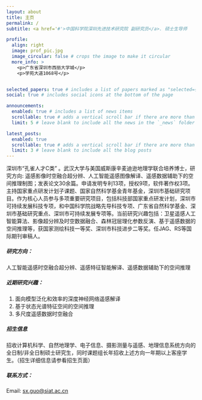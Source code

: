 ```yaml
---
layout: about
title: 主页
permalink: /
subtitle: <a href='#'>中国科学院深圳先进技术研究院 副研究员</a>. 硕士生导师

profile:
  align: right
  image: prof_pic.jpg
  image_circular: false # crops the image to make it circular
  more_info: >
    <p>广东省深圳市西丽大学城</p>
    <p>学苑大道1068号</p>


selected_papers: true # includes a list of papers marked as "selected={true}"
social: true # includes social icons at the bottom of the page

announcements:
  enabled: true # includes a list of news items
  scrollable: true # adds a vertical scroll bar if there are more than 3 news items
  limit: 5 # leave blank to include all the news in the `_news` folder

latest_posts:
  enabled: true
  scrollable: true # adds a vertical scroll bar if there are more than 3 new posts items
  limit: 3 # leave blank to include all the blog posts
---
```


深圳市“孔雀人才C类” 。武汉大学与美国威斯康辛麦迪逊地理学联合培养博士，研究方向: 遥感影像时空融合超分辨、人工智能遥感图像解译、遥感数据辅助下的空间推理制图；发表论文30余篇。申请发明专利13项，授权9项，软件著作权3项。主持国家重点研发计划子课题、国家自然科学基金青年基金，深圳市基础研究项目。作为核心人员参与多项重要研究项目，包括科技部国家重点研发计划，深圳市可持续发展科技专项，和中国科学院战略先导科技专项、广东省自然科学基金、深圳市基础研究重点、深圳市可持续发展专项等。当前研究兴趣包括：卫星遥感人工智能算法、影像超分辨及时空数据融合、森林冠层理化参数反演、基于遥感数据的空间推理等，获国家测绘科技一等奖、深圳市科技进步二等奖。任JAG、RS等国际期刊审稿人。

##### 研究方向：
人工智能遥感时空融合超分辨、遥感特征智能解译、遥感数据辅助下的空间推理

##### 近期研究兴趣：
1. 面向模型泛化和效率的深度神经网络遥感解译
2. 基于状态光谱特征空间的空间推理
3. 多尺度遥感数据时空融合

##### 招生信息
招收计算机科学、自然地理学、电子信息、摄影测量与遥感、地理信息系统方向的全日制/非全日制硕士研究生，同时课题组长年招收上述方向一年期以上客座学生。（招生详细信息请参看招生页面）

##### 联系方式：
Email: sx.guo@siat.ac.cn 